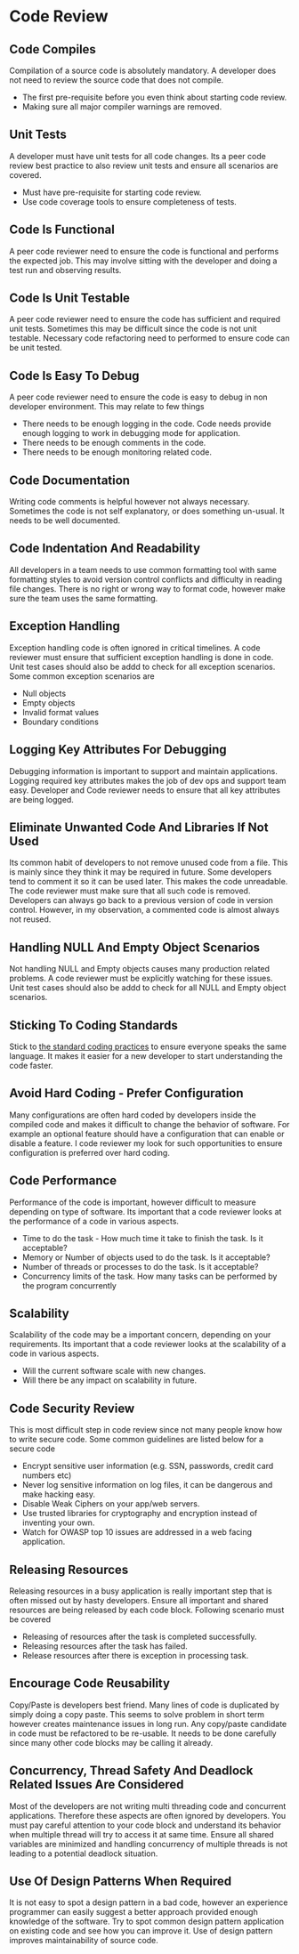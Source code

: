 # Code Review 

## Code Compiles

Compilation of a source code is absolutely mandatory. A developer does not need to review the source code that does not compile.  
* The first pre-requisite before you even think about starting code review.
* Making sure all major compiler warnings are removed.

## Unit Tests

A developer must have unit tests for all code changes. Its a peer code review best practice to also review unit tests and ensure all scenarios are covered. 
* Must have pre-requisite for starting code review.
* Use code coverage tools to ensure completeness of tests.

## Code Is Functional

A peer code reviewer need to ensure the code is functional and performs the expected job. This may involve sitting with the developer and doing a test run and observing results.

## Code Is Unit Testable

A peer code reviewer need to ensure the code has sufficient and required unit tests. Sometimes this may be difficult since the code is not unit testable. Necessary code refactoring need to performed to ensure code can be unit tested.

## Code Is Easy To Debug

A peer code reviewer need to ensure the code is easy to debug in non developer environment. This may relate to few things 
* There needs to be enough logging in the code. Code needs provide enough logging to work in debugging mode for application.
* There needs to be enough comments in the code.
* There needs to be enough monitoring related code.

## Code Documentation

Writing code comments is helpful however not always necessary. Sometimes the code is not self explanatory, or does something un-usual. It needs to be well documented.

## Code Indentation And Readability

All developers in a team needs to use common formatting tool with same formatting styles to avoid version control conflicts and difficulty in reading file changes. There is no right or wrong way to format code, however make sure the team uses the same formatting.

## Exception Handling

Exception handling code is often ignored in critical timelines. A code reviewer must ensure that sufficient exception handling is done in code. Unit test cases should also be addd to check for all exception scenarios. Some common exception scenarios are
* Null objects
* Empty objects
* Invalid format values
* Boundary conditions

## Logging Key Attributes For Debugging

Debugging information is important to support and maintain applications. Logging required key attributes makes the job of dev ops and support team easy. Developer and Code reviewer needs to ensure that all key attributes are being logged.

## Eliminate Unwanted Code And Libraries If Not Used

Its common habit of developers to not remove unused code from a file. This is mainly since they think it may be required in future. Some developers tend to comment it so it can be used later. This makes the code unreadable. The code reviewer must make sure that all such code is removed. Developers can always go back to a previous version of code in version control. However, in my observation, a commented code is almost always not reused.

## Handling NULL And Empty Object Scenarios

Not handling NULL and Empty objects causes many production related problems. A code reviewer must be explicitly watching for these issues.  Unit test cases should also be addd to check for all NULL and Empty object scenarios.

## Sticking To Coding Standards

Stick to [the standard coding practices](./style-guide.md) to ensure everyone speaks the same language. It makes it easier for a new developer to start understanding the code faster.

## Avoid Hard Coding - Prefer Configuration

Many configurations are often hard coded by developers inside the compiled code and makes it difficult to change the behavior of software. For example an optional feature should have a configuration that can enable or disable a feature. I code reviewer my look for such opportunities to ensure configuration is preferred over hard coding.

## Code Performance

Performance of the code is important, however difficult to measure depending on type of software. Its important that a code reviewer looks at the performance of a code in various aspects. 
* Time to do the task - How much time it take to finish the task. Is it acceptable?
* Memory or Number of objects used to do the task.  Is it acceptable?
* Number of threads or processes to do the task.  Is it acceptable?
* Concurrency limits of the task. How many tasks can be performed by the program concurrently

## Scalability

Scalability of the code may be a important concern, depending on your requirements.  Its important that a code reviewer looks at the scalability of a code in various aspects. 
* Will the current software scale with new changes.
* Will there be any impact on scalability in future.

## Code Security Review

This is most difficult step in code review since not many people know how to write secure code. Some common guidelines are listed below for a secure code
* Encrypt sensitive user information (e.g. SSN, passwords, credit card numbers etc)
* Never log sensitive information on log files, it can be dangerous and make hacking easy.
* Disable Weak Ciphers on your app/web servers.
* Use trusted libraries for cryptography and encryption instead of inventing your own.
* Watch for OWASP top 10 issues are addressed in a web facing application.

## Releasing Resources

Releasing resources in a busy application is really important step that is often missed out by hasty developers. Ensure all important and shared resources are being released by each code block. Following scenario must be covered

* Releasing of resources after the task is completed successfully.
* Releasing resources after the task has failed.
* Release resources after there is exception in processing task.

## Encourage Code Reusability

Copy/Paste is developers best friend.  Many lines of code is duplicated by simply doing a copy paste. This seems to solve problem in short term however creates maintenance issues in long run. Any copy/paste candidate in code must be refactored to be re-usable. It needs to be done carefully since many other code blocks may be calling it already.

## Concurrency, Thread Safety And Deadlock Related Issues Are Considered

Most of the developers are not writing multi threading code and concurrent applications. Therefore these aspects are often ignored by developers. You must pay careful attention to your code block and understand its behavior when multiple thread will try to access it at same time. Ensure all shared variables are minimized and handling concurrency of multiple threads is not leading to a potential deadlock situation.

## Use Of Design Patterns When Required

It is not easy to spot a design pattern in a bad code, however an experience programmer can easily suggest a better approach provided enough knowledge of the software. 
Try to spot common design pattern application on existing code and see how you can improve it. Use of design pattern improves maintainability of source code.
